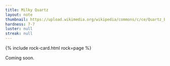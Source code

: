 ```yaml
---
title: Milky Quartz
layout: note
thumbnail: https://upload.wikimedia.org/wikipedia/commons/c/ce/Quartz_Br%C3%A9sil.jpg
hardness: 7-7
luster: null
streak: null
---
```

{% include rock-card.html rock=page %}

Coming soon.
